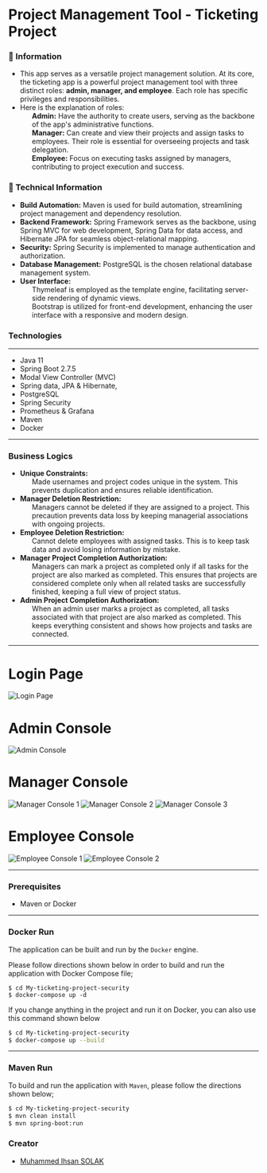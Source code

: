 # Project Management Tool - Ticketing Project

### 📖 Information

<ul style="list-style-type:disc">
  <li>This app serves as a versatile
project management solution. At its core, the ticketing app is a powerful project management tool with
three distinct roles: <b>admin, manager, and employee</b>. Each role has specific
privileges and responsibilities.</li> 
  <li>Here is the explanation of roles:
       <ul><b>Admin:</b> Have the authority to create users,
serving as the backbone of the app's administrative functions.</ul> <ul><b>Manager:</b> Can create and view their projects and assign tasks to
employees. Their role is essential for overseeing projects and task
delegation.</ul> <ul><b>Employee:</b>  Focus on executing tasks assigned by managers,
contributing to project execution and success.</ul>
  </li>
</ul>

### 📖 Technical Information
<ul style="list-style-type:disc">
<li><b>Build Automation:</b> Maven is used for build automation, streamlining project management and dependency resolution.</li>
<li><b>Backend Framework:</b> Spring Framework serves as the backbone, using Spring MVC for web development, Spring Data for data access, and Hibernate JPA for seamless object-relational mapping.</li>
<li><b>Security:</b> Spring Security is implemented to manage authentication and authorization.</li>
<li><b>Database Management:</b> PostgreSQL is the chosen relational database management system.</li>
<li><b>User Interface:</b> <ul>Thymeleaf is employed as the template engine, facilitating server-side rendering of dynamic views.</ul>
<ul>Bootstrap is utilized for front-end development, enhancing the user interface with a responsive and modern design.</ul></li>
</ul>

### Technologies

---
- Java 11
- Spring Boot 2.7.5
- Modal View Controller (MVC)
- Spring data, JPA & Hibernate,
- PostgreSQL
- Spring Security
- Prometheus & Grafana
- Maven
- Docker

---

### Business Logics

<ul style="list-style-type:disc">

<li><B>Unique Constraints:</B>
<ul>Made usernames and project codes unique in the system. This prevents duplication and ensures reliable identification.</ul>
</li>

<li><B>Manager Deletion Restriction:</B>
<ul>Managers cannot be deleted if they are assigned to a project. This precaution prevents data loss by keeping managerial associations with ongoing projects.</ul>
</li>

<li><B>Employee Deletion Restriction:</B>
<ul>Cannot delete employees with assigned tasks. This is to keep task data and avoid losing information by mistake.</ul>
</li>

<li><B>Manager Project Completion Authorization:</B>
<ul>Managers can mark a project as completed only if all tasks for the project are also marked as completed. This ensures that projects are considered complete only when all related tasks are successfully finished, keeping a full view of project status.</ul>
</li>

<li><B>Admin Project Completion Authorization:</B>
<ul>When an admin user marks a project as completed, all tasks associated with that project are also marked as completed. This keeps everything consistent and shows how projects and tasks are connected.</ul>
</li>
</ul>

---
# Login Page
![Login Page](ss/login_page.png)

# Admin Console
![Admin Console](ss/admin_console.png)

# Manager Console
![Manager Console 1](ss/manager_console_1.png) ![Manager Console 2](ss/manager_console_2.png) ![Manager Console 3](ss/manager_console_3.png)

# Employee Console
![Employee Console 1](ss/employee_console_1.png) ![Employee Console 2](ss/employee_console_2.png)


---
### Prerequisites


- Maven or Docker
---


### Docker Run

The application can be built and run by the `Docker` engine.

Please follow directions shown below in order to build and run the application with Docker Compose file;

```
$ cd My-ticketing-project-security
$ docker-compose up -d
```

If you change anything in the project and run it on Docker, you can also use this command shown below

```sh
$ cd My-ticketing-project-security
$ docker-compose up --build
```

---
### Maven Run
To build and run the application with `Maven`, please follow the directions shown below;

```sh
$ cd My-ticketing-project-security
$ mvn clean install
$ mvn spring-boot:run
```


### Creator

- [Muhammed Ihsan SOLAK](https://github.com/muhammedihsansolak)
